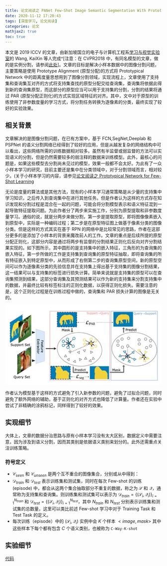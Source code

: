 ```yaml
---
title: 论文阅读之 PANet Few-Shot Image Semantic Segmentation With Prototype Alignment
date: 2020-11-12 17:20:43
tags: [深度学习, 论文阅读]
categories: 论文
mathjax2: true
toc: true
---
```


本文是 2019 ICCV 的文章，由新加坡国立的电子与计算机工程系[学习与视觉实验室](https://www.ece.nus.edu.sg/lv/index.html)的 Wang, KaiXin 等人完成^[注意：在 CVPR2018 中，有同名模型的文章，做的是实例分割，请参阅[此处](https://github.com/ShuLiu1993/PANet)]。文章的目标是解决小样本数据中的图像分割问题，主要策略是使用 Prototype Alignment (原型分配)的方式将 Prototypical Network 中的距离度量思想用到了图像分割领域，实现流程上，文章使用了支持集和查询集互对齐的方式将支持集查找的原型分配交给查询集，查询集将依据此得到新的查询集原型，而这部分的原型应当可以用于支持集的分割，分割的结果将通过 PAR (原型分配正则化)的方式实现区域特征的对齐。其中，文中对于原型的训练使用了非参数度量的学习方式，将分割任务转换为逐像素的分类，最终实现了较好的实验效果。

<!-- more -->

## 相关背景

文章解决的是图像分割问题，在已有方案中，基于 FCN,SegNet,Deeplab 和 PSPNet 的语义分割网络已经得到了较好的应用，但是从越发复杂的网络结构中可以看出，这些网络所需的训练数据相对较多。虽然有半监督或弱监督的方法可以实现语义的分割，但是仍然需要较多的弱注释的数据来训练模型。此外，最核心的问题是，如果这些模型去分割尚未见过的模型，效果一般都不会太好。为此有了一众小样本学习的研究，目前主要还是集中在分类领域中，对于分割领域而言，相对较少。(关于小样本学习的内容，请参见[论文阅读之 Prototypical Network for Few-Shot Learning](https://blog.waynehfut.com/2020/11/02/prototypical_network_for_few_shot_learning/)

无论是度量的算法或是其他方法，现有的小样本学习通常策略是从少量的支持集中学习知识，之后传入到查询集中在进行其他任务。但是作者认为这样的方式存在知识发现和分割过程是混合在一起的问题，可能会将分割模型表示和语义特征混到一起导致特征提取问题。为此作者分了两步来实施工作，分别为原型提取和非参数度量学习。通俗的说，就是分两步来做分割，第一步是提取原型，即将图像像素嵌入到原型中，实际是一种编码过程；第二步是在原型特征图上做基于像素分类的图像分类。但是这样的方式其实在基于 RPN 的网络中是比较常见的思路，作者在这部分更多的是添加了小样本的背景来魔改前人的工作。文章的重点是后续所提的原型分配正则化，这部分内容是通过将两步有监督的分割结果正则化后反向对齐分割结果实现的。如下图所示，其中圆形的是支持集中的嵌入特征，三角形的为查询集的嵌入特征，第一步所做的工作是支持集到查询集的原型特征抽取，即将查询集的所有特征嵌入到特定原型中，从而形成了右侧第二步的查询集原型空间，新的原型空间可以作为逐像素分类的先验信息并在支持集上得出基于支持集的图像分割结果，这一结果可以与支持集的标签进行损失计算。简单来说就是支持集的原型可以在查询集预测到结果，这部分查询集及其预测结果可以作为新的支持集来分割支持集中的数据，并最终比较有标签标注的正则化数据，以获得正则化损失。需要注意的是，这个正则化过程是在训练过程中做的，查询集和 PAR 损失计算的图像是无关的。

![PANet示意图](https://raw.githubusercontent.com/Waynehfut/blog/img/img/20201117150836.png)

作者认为模型基于这样的方式避免了引入新参数的问题，避免了过拟合问题，同时避免了额外网络的辅助，基于正则化的对齐方式也降低了计算量。作者还在实验中尝试了非精确的涂鸦标记，同样得到了较好的效果。

## 实现细节

大体上，文章的数据分治思路与原有小样本学习没有太大区别，数据定义中需要注意，因为涉及到语义分割，因而其类别是依据语义类别来划分的。此外还需重点关注训练策略。

### 符号定义

- $\mathcal{C}_{seen}$ 和 $\mathcal{C}_{unseen}$ 是两个互不重合的图像集合，分别或从中得到：
- $\mathcal{D}_{train}$ 和 $\mathcal{D}_{test}$ 表示训练集和测试集，同时在每次 Few-shot 的训练 (episode) 中，都会从这两个集合抽取部分不重复的数据，称之为 $\mathcal{S}$ 和 $\mathcal{Q}$，通常称为支持集和查询集。则训练集和测试集可以表示为 $\mathcal{D}_{train} = \{(\mathcal{S}_i,\mathcal{Q}_i)\}_{i=1}^{N_{train}}$ 和 $\mathcal{D}_{test} = \{(\mathcal{S}_i,\mathcal{Q}_i)\}_{i=1}^{N_{test}}$，其中 $N_{train}$ 和 $N_{test}$ 分别表示训练集和测试集的总数量，这里可以类比前述 Few-shot 学习中对于 Training Task 和 Test Task 的定义。
- 每次训练（episode）中的 $(\mathcal{S}_i,\mathcal{Q}_i)$ 实例中会 $K$ 个样本 $<image,mask>$ 其中这些样本下每个都有包含 $C$ 个语义类别，也被称为 `C-Way-K-shot`

## 实验细节

[代码](https://github.com/kaixin96/PANet)
